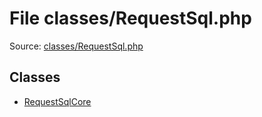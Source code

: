 File classes/RequestSql.php
=========

Source: [classes/RequestSql.php](https://github.com/PrestaShop/PrestaShop/blob/1.5.0.5/classes/RequestSql.php)


Classes
-------

* [RequestSqlCore](class.RequestSqlCore.md)

